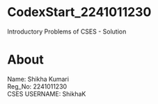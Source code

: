 # CodexStart_2241011230
Introductory Problems of CSES - Solution

# About
Name: Shikha Kumari <br>
Reg_No: 2241011230 <br>
CSES USERNAME: ShikhaK <br>
